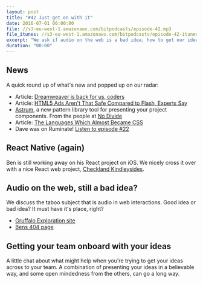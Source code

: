 ```yaml
---
layout: post
title: "#42 Just get on with it"
date: 2016-07-01 00:00:00
file: //s3-eu-west-1.amazonaws.com/bitpodcasts/episode-42.mp3
file_itunes: //s3-eu-west-1.amazonaws.com/bitpodcasts/episode-42-itunes.m4a
excerpt: "We ask if audio on the web is a bad idea, how to get our ideas across, and Ben is still working with React Native"
duration: "00:00"
---
```


## News

A quick round up of what's new and popped up on our radar:

- Article: [Dreamweaver is back for us, coders](https://medium.com/@helloanselm/dreamweaver-is-back-for-us-coders-2a1be75ae595#.v10viiwyu)
- Article: [HTML5 Ads Aren't That Safe Compared to Flash, Experts Say](http://news.softpedia.com/news/html5-ads-aren-t-that-safe-compared-to-flash-study-reveals-505597.shtml)
- [Astrum](http://astrum.nodividestudio.com/), a new pattern library tool for presenting your project components. From the people at [No Divide](http://nodividestudio.com/)
- Article: [The Languages Which Almost Became CSS](https://eager.io/blog/the-languages-which-almost-were-css/)
- Dave was on Ruminate! [Listen to episode #22](http://www.ruminatepodcast.com/22)

## React Native (again)

Ben is still working away on his React project on iOS. We nicely cross it over with a nice React web project, [Checkland Kindleysides](http://checklandkindleysides.com/).

## Audio on the web, still a bad idea?

We discuss the taboo subject that is audio in web interactions. Good idea or bad idea? It must have it's place, right?

- [Gruffalo Exploration site](http://www.gruffalo.com/in-the-woods/)
- [Bens 404 page](http://nouveller.com/404/)

## Getting your team onboard with your ideas

A little chat about what might help when you're trying to get your ideas across to your team. A combination of presenting your ideas in a believable way, and some open mindedness from the others, can go a long way.
